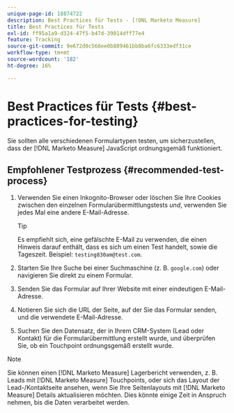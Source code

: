 ```yaml
---
unique-page-id: 18874722
description: Best Practices für Tests - [!DNL Marketo Measure]
title: Best Practices für Tests
exl-id: ff95a1a9-d324-47f5-b47d-39014dff77e4
feature: Tracking
source-git-commit: 9e672d0c568ee0b889461bb8ba6fc6333edf31ce
workflow-type: tm+mt
source-wordcount: '182'
ht-degree: 16%

---
```


# Best Practices für Tests {#best-practices-for-testing}

Sie sollten alle verschiedenen Formulartypen testen, um sicherzustellen, dass der [!DNL Marketo Measure] JavaScript ordnungsgemäß funktioniert.

## Empfohlener Testprozess {#recommended-test-process}

1. Verwenden Sie einen Inkognito-Browser oder löschen Sie Ihre Cookies zwischen den einzelnen Formularübermittlungstests _und_, verwenden Sie jedes Mal eine andere E-Mail-Adresse.

   >[!TIP]
   >
   >Es empfiehlt sich, eine gefälschte E-Mail zu verwenden, die einen Hinweis darauf enthält, dass es sich um einen Test handelt, sowie die Tageszeit. Beispiel: `testing830am@test.com`.

1. Starten Sie Ihre Suche bei einer Suchmaschine (z. B. `google.com`) oder navigieren Sie direkt zu einem Formular.

1. Senden Sie das Formular auf Ihrer Website mit einer eindeutigen E-Mail-Adresse.

1. Notieren Sie sich die URL der Seite, auf der Sie das Formular senden, und die verwendete E-Mail-Adresse.

1. Suchen Sie den Datensatz, der in Ihrem CRM-System (Lead oder Kontakt) für die Formularübermittlung erstellt wurde, und überprüfen Sie, ob ein Touchpoint ordnungsgemäß erstellt wurde.

>[!NOTE]
>
>Sie können einen [!DNL Marketo Measure] Lagerbericht verwenden, z. B. Leads mit [!DNL Marketo Measure] Touchpoints, oder sich das Layout der Lead-/Kontaktseite ansehen, wenn Sie Ihre Seitenlayouts mit [!DNL Marketo Measure] Details aktualisieren möchten. Dies könnte einige Zeit in Anspruch nehmen, bis die Daten verarbeitet werden.
